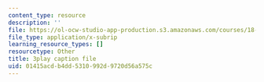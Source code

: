 ```yaml
---
content_type: resource
description: ''
file: https://ol-ocw-studio-app-production.s3.amazonaws.com/courses/18-06sc-linear-algebra-fall-2011/01415acdb4dd5310992d9720d56a575c_BaBoztM9Q1w.vtt
file_type: application/x-subrip
learning_resource_types: []
resourcetype: Other
title: 3play caption file
uid: 01415acd-b4dd-5310-992d-9720d56a575c
---
```

